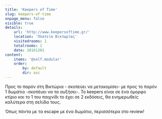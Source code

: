 ```yaml
---
title: 'Keepers of Time'
slug: keepers-of-time
onpage_menu: false
visible: true
details:
    url: 'http://www.keepersoftime.gr/'
    location: 'Πλατεία Βικτωρίας'
    visitedrooms: 1
    totalrooms: 1
    date: 20161201
content:
    items: '@self.modular'
    order:
        by: default
        dir: asc
---
```


Προς το παρόν στη Βικτώρια - σκοπεύει να μετακομίσει- με προς το παρόν 1 δωμάτιο -σκοπέυει
να τα αυξήσει-. Το keepers είναι σε ένα όμορφο κτίριο και το 1 του παιχνίδι το έχει σε
2 εκδόσεις, θα ενημερωθείς καλύτερα στη σελίδα τους. 

Όπως πάντα με τα escape με ένα δωμάτιο, περισσότερα στο review!